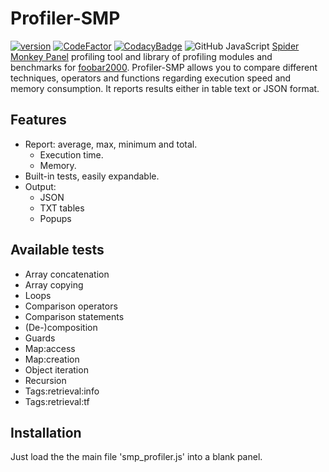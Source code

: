 # Profiler-SMP
[![version][version_badge]][changelog]
[![CodeFactor][codefactor_badge]](https://www.codefactor.io/repository/github/regorxxx/Profiler-SMP/overview/main)
[![CodacyBadge][codacy_badge]](https://www.codacy.com/gh/regorxxx/Profiler-SMP/dashboard?utm_source=github.com&amp;utm_medium=referral&amp;utm_content=regorxxx/Profiler-SMP&amp;utm_campaign=Badge_Grade)
![GitHub](https://img.shields.io/github/license/regorxxx/Profiler-SMP)
JavaScript [Spider Monkey Panel](https://theqwertiest.github.io/foo_spider_monkey_panel) profiling tool and library of profiling modules and benchmarks for [foobar2000](https://www.foobar2000.org).  Profiler-SMP allows you to compare different techniques, operators and functions regarding execution speed and memory consumption. It reports results either in table text or JSON format.

## Features
- Report: average, max, minimum and total.
  - Execution time.
  - Memory.
 - Built-in tests, easily expandable.
- Output:
  - JSON
  - TXT tables
  - Popups

## Available tests
- Array concatenation
- Array copying
- Loops
- Comparison operators
- Comparison statements
- (De-)composition
- Guards
- Map:access
- Map:creation
- Object iteration
- Recursion
- Tags:retrieval:info
- Tags:retrieval:tf

## Installation
Just load the the main file 'smp_profiler.js' into a blank panel.

[changelog]: CHANGELOG.md
[version_badge]: https://img.shields.io/github/release/regorxxx/Profiler-SMP.svg
[codacy_badge]: https://api.codacy.com/project/badge/Grade/e04be28637dd40d99fae7bd92f740677
[codefactor_badge]: https://www.codefactor.io/repository/github/regorxxx/Profiler-SMP/badge/main
